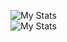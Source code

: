 ![My Stats](https://github-readme-stats.vercel.app/api?username=egemenkus&show_icons=true)<br>
![My Stats](https://github-readme-stats.vercel.app/api/top-langs/?username=egemenkus&theme=blue-green)
